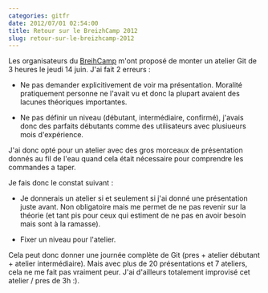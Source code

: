 ```yaml
---
categories: gitfr
date: 2012/07/01 02:54:00
title: Retour sur le BreizhCamp 2012
slug: retour-sur-le-breizhcamp-2012
---
```


Les organisateurs du [BreihCamp](http://www.breizhcamp.org/) m'ont proposé de
monter un atelier Git de 3 heures le jeudi 14 juin. J'ai fait 2 erreurs :

* Ne pas demander explicitivement de voir ma présentation. Moralité
  pratiquement personne ne l'avait vu et donc la plupart avaient
  des lacunes théoriques importantes.

* Ne pas définir un niveau (débutant, intermédiaire, confirmé),
  j'avais donc des parfaits débutants comme des utilisateurs 
  avec plusiueurs mois d'expérience.

J'ai donc opté pour un atelier avec des gros morceaux de présentation
donnés au fil de l'eau quand cela était nécessaire pour comprendre
les commandes a taper.

Je fais donc le constat suivant :

* Je donnerais un atelier si et seulement si j'ai donné une présentation
  juste avant. Non obligatoire mais me permet de ne pas revenir sur la
  théorie (et tant pis pour ceux qui estiment de ne pas en avoir besoin
  mais sont à la ramasse).

* Fixer un niveau pour l'atelier.

Cela peut donc donner une journée complète de Git (pres + atelier débutant +
atelier intermédiaire). Mais avec plus de 20 présentations et 7 ateliers,
cela ne me fait pas vraiment peur. J'ai d'ailleurs totalement improvisé
cet atelier / pres de 3h :).
